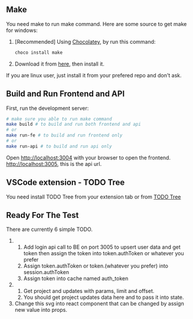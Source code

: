 ## Make
You need make to run make command. Here are some source to get make for windows:
1. [Recommended] Using [Chocolatey](https://chocolatey.org/install), by run this command:
   ```bash
   choco install make
   ``` 
2. Download it from [here](https://gnuwin32.sourceforge.net/packages/make.htm), then install it.

If you are linux user, just install it from your prefered repo and don't ask.


## Build and Run Frontend and API

First, run the development server:

```bash
# make sure you able to run make command
make build # to build and run both frontend and api
# or
make run-fe # to build and run frontend only
# or
make run-api # to build and run api only
```

Open [http://localhost:3004](http://localhost:3004) with your browser to open the frontend.
[http://localhost:3005](http://localhost:3005), this is the api url.


## VSCode extension - TODO Tree
You need install TODO Tree from your extension tab or from [TODO Tree](https://marketplace.visualstudio.com/items?itemName=Gruntfuggly.todo-tree)


## Ready For The Test
There are currently 6 simple TODO.

1. 1. Add login api call to BE on port 3005 to upsert user data and get token then assign the token into token.authToken or whatever you prefer
   1. Assign token.authToken or token.(whatever you prefer) into session.authToken
   3. Assign token into cache named auth_token
2. 1. Get project and updates with params, limit and offset.
   2. You should get project updates data here and to pass it into state.
3. Change this svg into react component that can be changed by assign new value into props.
